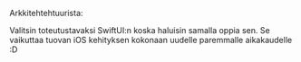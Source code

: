 
Arkkitehtehtuurista:

Valitsin toteutustavaksi SwiftUI:n koska haluisin samalla oppia sen. Se vaikuttaa tuovan iOS kehityksen kokonaan uudelle paremmalle aikakaudelle :D


